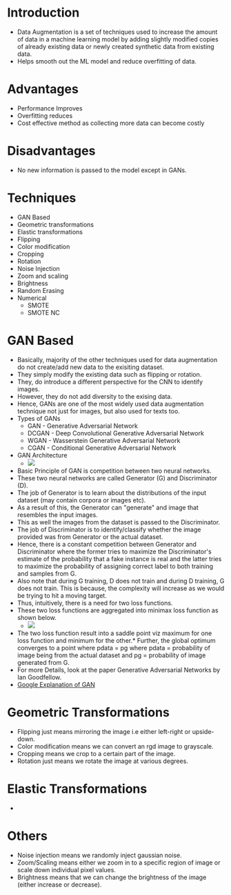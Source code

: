 # Introduction
* Data Augmentation is a set of techniques used to increase the amount of data in a machine learning model by adding slightly modified copies of already existing data or newly created synthetic data from existing data.
* Helps smooth out the ML model and reduce overfitting of data.

# Advantages
* Performance Improves
* Overfitting reduces
* Cost effective method as collecting more data can become costly

# Disadvantages
* No new information is passed to the model except in GANs.

# Techniques
* GAN Based
* Geometric transformations
* Elastic transformations
* Flipping
* Color modification
* Cropping
* Rotation
* Noise Injection
* Zoom and scaling
* Brightness
* Random Erasing
* Numerical
    * SMOTE
    * SMOTE NC

# GAN Based
* Basically, majority of the other techniques used for data augmentation do not create/add new data to the exisiting dataset.
* They simply modify the existing data such as flipping or rotation.
* They, do introduce a different perspective for the CNN to identify images.
* However, they do not add diversity to the exising data.
* Hence, GANs are one of the most widely used data augmentation technique not just for images, but also used for texts too.
* Types of GANs
    * GAN - Generative Adversarial Network
    * DCGAN - Deep Convolutional Generative Adversarial Network
    * WGAN - Wasserstein Generative Adversarial Network
    * CGAN - Conditional Generative Adversarial Network
* GAN Architecture
    * ![](/assets/images/2022-06-22-08-12-47.png)
* Basic Principle of GAN is competition between two neural networks.
* These two neural networks are called Generator (G) and Discriminator (D).
* The job of Generator is to learn about the distributions of the input dataset (may contain corpora or images etc).
* As a result of this, the Generator can "generate" and image that resembles the input images.
* This as well the images from the dataset is passed to the Discriminator.
* The job of Discriminator is to identify/classify whether the image provided was from Generator or the actual dataset.
* Hence, there is a constant competition between Generator and Discriminator where the former tries to maximize the Discriminator's estimate of the probability that a fake instance is real and the latter tries to maximize the probability of assigning correct label to both training and samples from G.
* Also note that during G training, D does not train and during D training, G does not train. This is because, the complexity will increase as we would be trying to hit a moving target.
* Thus, intuitively, there is a need for two loss functions.
* These two loss functions are aggregated into minimax loss function as shown below.
    * ![](/assets/images/2022-06-22-07-55-13.png)
* The two loss function result into a saddle point viz maximum for one loss function and minimum for the other.* Further, the global optimum converges to a point where pdata = pg where pdata = probability of image being from the actual dataset and pg = probability of image generated from G.
* For more Details, look at the paper Generative Adversarial Networks by Ian Goodfellow.
* [Google Explanation of GAN](https://developers.google.com/machine-learning/gan/gan_structure)

# Geometric Transformations
* Flipping just means mirroring the image i.e either left-right or upside-down.
* Color modification means we can convert an rgd image to grayscale.
* Cropping means we crop to a certain part of the image.
* Rotation just means we rotate the image at various degrees.

# Elastic Transformations
* 

# Others
* Noise injection means we randomly inject gaussian noise.
* Zoom/Scaling means either we zoom in to a specific region of image or scale down individual pixel values.
* Brightness means that we can change the brightness of the image (either increase or decrease).